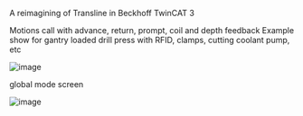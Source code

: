 A reimagining of Transline in Beckhoff TwinCAT 3

Motions call with advance, return, prompt, coil and depth feedback
Example show for gantry loaded drill press with RFID, clamps, cutting coolant pump, etc

![image](https://github.com/tomookay/transline2003/assets/144595622/b56c6383-a791-4741-8ca1-c0c6cd0ea2d7)


global mode screen 

![image](https://github.com/tomookay/transline2003/assets/144595622/ea3d880f-df4b-4a6a-9854-fb056d8c4f5f)

